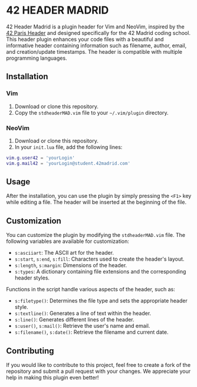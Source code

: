 # 42 HEADER MADRID

42 Header Madrid is a plugin header for Vim and NeoVim, inspired by the [42 Paris Header](https://github.com/42Paris/42header)  and designed specifically for the 42 Madrid coding school. This header plugin enhances your code files with a beautiful and informative header containing information such as filename, author, email, and creation/update timestamps. The header is compatible with multiple programming languages.
## Installation
### Vim
1. Download or clone this repository. 
2. Copy the `stdheaderMAD.vim` file to your `~/.vim/plugin` directory.
### NeoVim
1. Download or clone this repository. 
2. In your `init.lua` file, add the following lines:

```lua
vim.g.user42 = 'yourLogin'
vim.g.mail42 = 'yourLogin@student.42madrid.com'
```


## Usage

After the installation, you can use the plugin by simply pressing the `<F1>` key while editing a file. The header will be inserted at the beginning of the file.
## Customization

You can customize the plugin by modifying the `stdheaderMAD.vim` file. The following variables are available for customization: 
- `s:asciiart`: The ASCII art for the header. 
- `s:start`, `s:end`, `s:fill`: Characters used to create the header's layout. 
- `s:length`, `s:margin`: Dimensions of the header. 
- `s:types`: A dictionary containing file extensions and the corresponding header styles.

Functions in the script handle various aspects of the header, such as: 
- `s:filetype()`: Determines the file type and sets the appropriate header style. 
- `s:textline()`: Generates a line of text within the header. 
- `s:line()`: Generates different lines of the header. 
- `s:user()`, `s:mail()`: Retrieve the user's name and email. 
- `s:filename()`, `s:date()`: Retrieve the filename and current date.
## Contributing

If you would like to contribute to this project, feel free to create a fork of the repository and submit a pull request with your changes. We appreciate your help in making this plugin even better!
